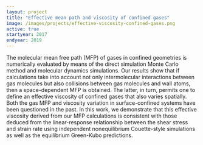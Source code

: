 ```yaml
---
layout: project
title: "Effective mean path and viscosity of confined gases"
image: /images/projects/effective-viscosity-confined-gases.png
active: true
startyear: 2017
endyear: 2019
---
```


The molecular mean free path (MFP) of gases in confined geometries is numerically evaluated by means of the direct simulation Monte Carlo method and molecular dynamics simulations. Our results show that if calculations take into account not only intermolecular interactions between gas molecules but also collisions between gas molecules and wall atoms, then a space-dependent MFP is obtained. The latter, in turn, permits one to define an effective viscosity of confined gases that also varies spatially. Both the gas MFP and viscosity variation in surface-confined systems have been questioned in the past. In this work, we demonstrate that this effective viscosity derived from our MFP calculations is consistent with those deduced from the linear-response relationship between the shear stress and strain rate using independent nonequilibrium Couette-style simulations as well as the equilibrium Green-Kubo predictions.